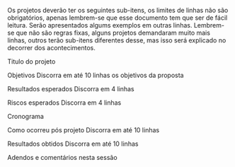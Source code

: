 Os projetos deverão ter os seguintes sub-itens, os limites de linhas não são obrigatórios, apenas lembrem-se que esse documento tem que ser de fácil leitura.
Serão apresentados algums exemplos em outras linhas.
Lembrem-se que não são regras fixas, alguns projetos demandaram muito mais linhas, outros terão sub-itens diferentes desse, mas isso será explicado no decorrer dos acontecimentos.

Titulo do projeto 

Objetivos 
Discorra em até 10 linhas os objetivos da proposta

Resultados esperados
Discorra em 4 linhas

Riscos esperados
Discorra em 4 linhas

Cronograma


Como ocorreu pós projeto 
Discorra em até 10 linhas

Resultados obtidos
Discorra em até 10 linhas

Adendos e comentários nesta sessão
